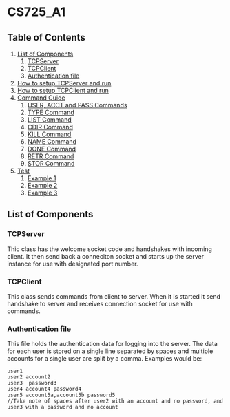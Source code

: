 # CS725_A1

## Table of Contents
1. [List of Components](#list-of-components)
    1. [TCPServer](#TCPServer)
    2. [TCPClient](#TCPClient)
    3. [Authentication file](#authentication-file)
2. [How to setup TCPServer and run](#how-to-setup-TCPServer)
3. [How to setup TCPClient and run](#how-to-setup-TCPClient)
4. [Command Guide](#command-guide)
    1. [USER, ACCT and PASS Commands](#user-acct-and-pass-commands)
    2. [TYPE Command](#type-command)
    3. [LIST Command](#list-command)
    4. [CDIR Command](#cdir-command)
    5. [KILL Command](#kill-command)
    6. [NAME Command](#name-command)
    7. [DONE Command](#done-command)
    8. [RETR Command](#retr-command)
    9. [STOR Command](#stor-command)
7. [Test](#test-cases)
    1. [Example 1](#example-1)
    2. [Example 2](#example-2)
    3. [Example 3](#example-3)
    
## List of Components

### TCPServer
Thic class has the welcome socket code and handshakes with incoming client. It then send back a conneciton socket and starts up the server instance for use with designated port number.

### TCPClient
This class sends commands from client to server. When it is started it send handshake to server and receives connection socket for use with commands.

### Authentication file
This file holds the authentication data for logging into the server. The data for each user is stored on a single line separated by spaces and multiple accounts for a single user are split by a comma. Examples would be:
   ``` 
   user1  
   user2 account2 
   user3  password3
   user4 account4 password4
   user5 account5a,account5b password5
   //Take note of spaces after user2 with an account and no password, and user3 with a password and no account
   ```


